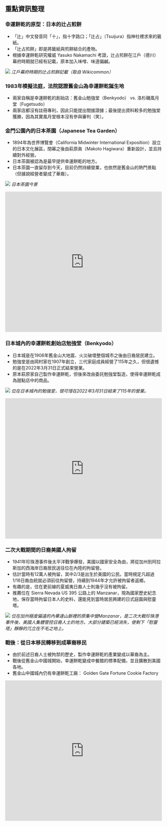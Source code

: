---
---
## 重點資訊整理

### 幸運餅乾的原型：日本的辻占煎餅

* 「辻」中文發音同「十」，指十字路口；「辻占」（Tsuijura）指神社裡求來的籤紙。
* 「辻占煎餅」即是將籤紙與煎餅結合的產物。
* 根據幸運餅乾研究權威 Yasuko Nakamachi 考證，辻占煎餅在江戶（德川）幕府時期就已經有記載，原本加入味噌、味道偏鹹。

![](https://upload.wikimedia.org/wikipedia/commons/thumb/9/9b/Fortune_Cookie_1878.jpg/1024px-Fortune_Cookie_1878.jpg)
*江戶幕府時期的辻占煎餅記載（取自 Wikicommon）*

### 1983年模擬法庭，法院認證舊金山為幸運餅乾誕生地

* 兩家自稱是幸運餅乾的創始店：舊金山勉強堂（Benkyodo） vs. 洛杉磯風月堂（Fugetsudo）
* 兩家店都沒有註冊專利，因此只能提出間接證據；最後提出資料較多的勉強堂獲勝，因為其實風月堂根本沒有參與審判（笑）。

### 金門公園內的日本茶園（Japanese Tea Garden）

* 1894年為世界博覽會（California Midwinter International Exposition）設立的日本文化展區，閉幕之後由萩原眞（Makoto Hagiwara）重新設計，並且持續對外經營。
* 日本茶園被認為是最早提供幸運餅乾的地方。
* 日本茶園一直留存到今天，目前仍然持續營業，也依然是舊金山的熱門景點（但據說經營者變成了華裔）。

![](https://i.imgur.com/9VKjGb1.jpg)
*日本茶園今景*

<iframe src="https://www.google.com/maps/embed?pb=!1m18!1m12!1m3!1d3153.850840073538!2d-122.47262458549112!3d37.77009552020317!2m3!1f0!2f0!3f0!3m2!1i1024!2i768!4f13.1!3m3!1m2!1s0x8085808fb9e85b85%3A0xbfb29b164018aab7!2sJapanese%20Tea%20Garden!5e0!3m2!1sen!2sus!4v1655431184447!5m2!1sen!2sus" width="100%" height="450" style="border:0;" allowfullscreen="" loading="lazy" referrerpolicy="no-referrer-when-downgrade"></iframe>

### 日本城內的幸運餅乾創始店勉強堂（Benkyodo）

* 日本城是在1906年舊金山大地震、火災破壞整個城市之後由日裔居民建立。
* 勉強堂是由岡村家在1907年創立，三代家庭成員經營了115年之久，但很遺憾的是在2022年3月31日正式結束營業。
* 原本萩原家自己製作幸運餅乾，但後來改由委託勉強堂製造，使得幸運餅乾成為甜點店中的商品。

![](https://i.imgur.com/lwmuDqJ.jpg)
*位在日本城內的勉強堂，很可惜在2022年3月31日結束了115年的營業。*

<iframe src="https://www.google.com/maps/embed?pb=!1m18!1m12!1m3!1d674.075348207601!2d-122.43013044290676!3d37.785438111665066!2m3!1f0!2f0!3f0!3m2!1i1024!2i768!4f13.1!3m3!1m2!1s0x808580b92d2b10cf%3A0x80a021e3917e65a4!2sJapantown%20Peace%20Plaza!5e0!3m2!1sen!2sus!4v1655431218200!5m2!1sen!2sus" width="100%" height="450" style="border:0;" allowfullscreen="" loading="lazy" referrerpolicy="no-referrer-when-downgrade"></iframe>

### 二次大戰期間的日裔美國人拘留

* 1941年珍珠港事件後太平洋戰爭爆發，美國以國家安全為由，將從加州到阿拉斯加的西海岸日裔居民送往位在內陸的拘留營。
* 估計當時有12萬人被拘留，其中2/3是出生於美國的公民。當時規定凡超過1/16日裔血統就必須前往拘留營，持續到1944年才允許被拘留者返鄉。
* 有趣的是，住在更前線的夏威夷日裔人士則幾乎沒有被拘留。
* 推薦位在 Sierra Nevada US 395 公路上的 Manzanar，現為國家歷史紀念地，保存當時拘留日本人的史料，還能見到當時居民興建的日式庭園與慰靈塔。

![](https://i.imgur.com/UFzHv9Z.jpg)
*位在加州極度偏遠的內華達山脈裡的原集中營Manzanar，是二次大戰珍珠港事件後，美國人集體管控日裔人士的地方。大部分建築已經消失，使剩下「慰靈塔」靜靜的兀立在不毛之地上。*

### 戰後：從日本移民轉移到成華裔移民

* 由於前述日裔人士被拘禁的歷史，製作幸運餅乾的產業變成以華裔為主。
* 戰後從舊金山中國城開始，幸運餅乾變成中餐館的標準配備，並且擴散到美國各地。
* 舊金山中國城內仍有幸運餅乾工廠： Golden Gate Fortune Cookie Factory

<iframe src="https://www.google.com/maps/embed?pb=!1m18!1m12!1m3!1d978.264370210724!2d-122.40717831548385!3d37.79555050016205!2m3!1f0!2f0!3f0!3m2!1i1024!2i768!4f13.1!3m3!1m2!1s0x808580f35d997251%3A0xeaf42e49647fd390!2sGolden%20Gate%20Fortune%20Cookie%20Factory!5e0!3m2!1sen!2sus!4v1655431000409!5m2!1sen!2sus" width="100%" height="450" style="border:0;" allowfullscreen="" loading="lazy" referrerpolicy="no-referrer-when-downgrade"></iframe>